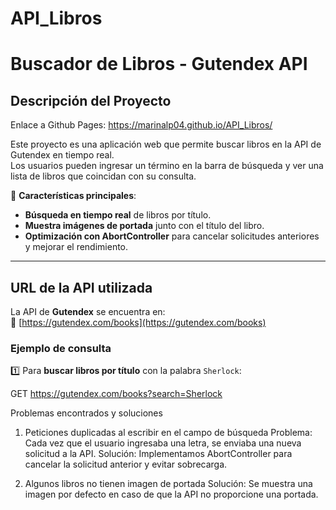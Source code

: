 # API_Libros
# Buscador de Libros - Gutendex API

## Descripción del Proyecto

Enlace a Github Pages: https://marinalp04.github.io/API_Libros/

Este proyecto es una aplicación web que permite buscar libros en la API de Gutendex en tiempo real.  
Los usuarios pueden ingresar un término en la barra de búsqueda y ver una lista de libros que coincidan con su consulta.  

🔹 **Características principales**:  
- **Búsqueda en tiempo real** de libros por título.  
- **Muestra imágenes de portada** junto con el título del libro.  
- **Optimización con AbortController** para cancelar solicitudes anteriores y mejorar el rendimiento.  

---

## URL de la API utilizada

La API de **Gutendex** se encuentra en:  
🔗 [https://gutendex.com/books](https://gutendex.com/books)

### Ejemplo de consulta

1️⃣ Para **buscar libros por título** con la palabra `Sherlock`:  

GET https://gutendex.com/books?search=Sherlock

 Problemas encontrados y soluciones

1. Peticiones duplicadas al escribir en el campo de búsqueda
Problema: Cada vez que el usuario ingresaba una letra, se enviaba una nueva solicitud a la API.
Solución: Implementamos AbortController para cancelar la solicitud anterior y evitar sobrecarga.

2. Algunos libros no tienen imagen de portada
Solución: Se muestra una imagen por defecto en caso de que la API no proporcione una portada.
